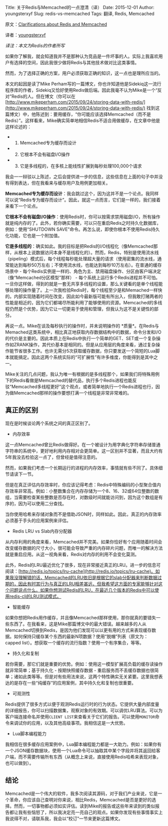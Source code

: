 Title: 关于Redis与Memcached的一点澄清（译）
Date: 2015-12-01
Author: youngsterxyf
Slug: redis-vs-memcached
Tags: 翻译, Redis, Memcached

原文：[Clarifications about Redis and Memcached](http://antirez.com/news/94)

译者：[youngsterxyf](https://github.com/youngsterxyf)

*译注：本文为Redis的作者所写*

如果你了解我，就会知道我并不是那种认为竞品是一件坏事的人。实际上我喜欢用户有选择的空间，因此我很少做将Redis与其他技术做对比这类事情。

然而，为了选择正确的方案，用户必须获取正确的知识，这一点也是理所应当的。

本文的起因是读了Mike Perham写的一篇博文，你也许知道他是Sidekiq这一流行程序库的作者，Sidekiq又恰好使用Redis做后端。因此我毫不认为Mike是一个“反对”Redis的人。但在博文（你可以在 [http://www.mikeperham.com/2015/09/24/storing-data-with-redis/](http://www.mikeperham.com/2015/09/24/storing-data-with-redis/) 找到这篇博文）中，他陈述到：要用缓存，“你可能应该选择Memcached（而不是Redis）”。这样看来，Mike确实简单地相信Redis不适合用做缓存，在文章中他是这样论述的：

- 1) Memcached专为缓存而设计
- 2) 它根本不会有磁盘I/O操作
- 3) 它是多线程的，在多核上能线性扩展到每秒处理100,000个请求

我会一一辩驳以上陈述，之后会提供进一步的信息，这些信息在上面的句子中并没有得到表达，但在我看来与缓存用户及用例更加相关。

**Memcached专为缓存而设计**：我会跳过这个，因为这并不是一个论点。我同样可以说“Redis专为缓存而设计”。因此，就这一点而言，它们是一样的，我们接着来看下一个论点。

**它根本不会有磁盘I/O操作**：使用Redis时，你可以按需求禁用磁盘I/O，所有操作就是纯内存的了。此外，若你确实需要，可以只在重启Redis之时持久化数据库，例如：使用“SHUTDOWN SAVE”命令。再怎么说，即使你根本不使用Redis持久化功能，它也是一个附加值。

**它是多线程的**：确实如此。我的目标是把Redis的I/O线程化（像Memcached那样，从根本上说数据访问本身不是线程化的）。然而，Redis，特别是使用流水线（pipeling）模式后，每个线程每秒能处理超大量的请求（使用密集的流水线，通常能达到每秒50万左右；不使用流水线，也能达到每秒10万左右）。在普通的缓存场景中 - 每个Redis实例是一样的、角色为主、禁用磁盘操作、分区由客户端决定（像“Memcached分区模型”那样） - 每个系统上运行多个Redis进程并不可怕。一旦你这样做，得到的就是一套无共享多线程的设置，那么关键看的是单个线程能够处理的操作量了。上一次我检验Redis时，每个线程至少是和Memached一样快的。内部实现随着时间在改变，因此如今最新版可能有所出入，但我敢打赌两者的性能是相近的，因为它们都竭尽所能利用了能够使用的资源。Memcached的多线程仍然是个优势，因为它让一切更易于使用和管理，但我认为这不是关键性的部分。

再说一点。Mike在谈及每秒执行的操作时，并未说明操作的 \*质量\*。在Redis与Memached这类系统中，相比真正地获取内存数据结构中的数据，命令分发和I/O的代价是主要的。因此本质上在Redis中执行一个简单的GET、SET或一个复杂操作如ZRANK操作，其代价基本是相同的。但是从应用层的角度来看，通过复杂操作能节省很多工作。也许无需分5次获取缓存数据，你只要发送一个简短的Lua脚本就能搞定。因此这两个系统实际的“可扩展性”有许多维度，你能得到是其中之一。

Mike关注的几点问题，我认为唯一有根据的是多线程那个，如果我们将特殊用例下的Redis看做是Memcached的替代品，执行多个Redis进程也能反驳“Memcached多线程更好”这个观点，或者简单地执行一个Redis进程也行，因为做Memcached那样的操作要想打满一个线程是非常非常难的。

## 真正的区别

现在是时候谈论两个系统之间的真正区别了。

- 内存效率

这一点Memcached曾比Redis做得好。在一个被设计为用字典化字符串存储普通字符串的系统中，更好地利用内存相对会更简单。这一区别并不显著，而且大约有5年我没去检验这一点了，但曾经是值得注意的。

然而，如果我们考虑一个长期运行的进程的内存效率，事情就有些不同了。具体细节请读下一节。

但是在真正评估内存效率时，你应该记得考虑：Redis中特殊编码的小型聚合值内存效率非常高。例如：小整数集合在内存存储为一个8、16、32或64位整数的数组，当需要检查某些整数是否存在时，对数级时间就能访问到，因为这个数组是有序的，因为可以使用二分查找。

当你使用哈希来存储对象而不是借助JSON时，同样如此。因此，真正的内存效率必须基于手头的应用案例来评估。

- Redis LRU vs Slab内存分配器

从内存利用的角度来看，Memcached并不完美。如果你恰好有个应用随着时间会改变缓存数据的尺寸大小，很可能会导致严重的内存碎片问题，而唯一的解决方法就是重启应用。从这一视角来看，Redis对内存的利用不会变化莫测。

此外，Redis的LRU最近优化了很多，现在非常接近真正的LRU。进一步的信息可阅读：[http://redis.io/topics/lru-cache](http://redis.io/topics/lru-cache)。如果我没理解错的话，Memcached的LRU依旧是根据它的slab分配器来判断数据过期的，因此有时其行为与真正的LRU相差甚远，但我希望这方面的专家能够针对这个问题说点什么。如果你想测试Redis的LRU，在最近几个版本的Redis中可以使用redis-cli的LRU测试模式。

- 智能缓存

如果你想把Redis用作缓存，并且像Memcached那样使用，那你就真的要错失一些东西了。在我看来，这是Mike那篇博文中的最大错误。越来越多的人从Memcached切换到Redis，是因为他们发现可以以更有用的方式来表现缓存数据。如何保持只缓存某个东西的最新N项数据？使用“脱帽”列表（原文为：capped list）。想获取一个缓存的流行指数？使用一个有序集合，等等。

- 持久化和复制

若你需要，那它们就是重要的优势。例如：使用这一模型扩展高负载的缓存读操作就非常简单；基于持久化 - 按期快照缓存数据 - 重启服务而不丢缓存数据也很简单；诸如此类等等。但是对有些用法来说，这两个特性确实无关紧要。这里我想表达的是存在一些“纯缓存”的应用案例，其中持久化和复制也很重要。

- 可观测性

Redis提供了很多方式以便于观测Redis运行时的行为状态。它提供大量内部度量的详细报告，你可以扫描数据集，观察对象的有效期。可以调优LRU算法。可以为客户端连接命名并使用`CLIENT LIST`来查看关于它们的报告。可以使用`MONITOR`命令来调试你的应用，以及其他高级事项。我相信这是一大优势。

- Lua脚本编程能力

我相信在很多缓存应用案例中，Lua脚本编程能力都是一大助力。例如：如果你有一个JSON缓存数据块，使用一个Lua命令可以抽取其中某个字段并将其返回给客户端，而不需要传输所有东西（从概念上来说，直接使用Redis哈希来表现对象，也可以做到）。

## 结论

Memcached是一个伟大的软件，我多次阅读其源码，对于我们产业来说，它是一个革命，你应该自己查明对你来说，相比Redis，Memcached是否是更好的选择。然而，一切事物都必须如实评估。读到Mike的报告或这些年来读到的类似报告都让我有些恼怒了，所以我决定亮一亮自己的观点。如果你发现有些事情事实上我说得不对，请联系我，我会以“校订”一节来更新这篇博文。



